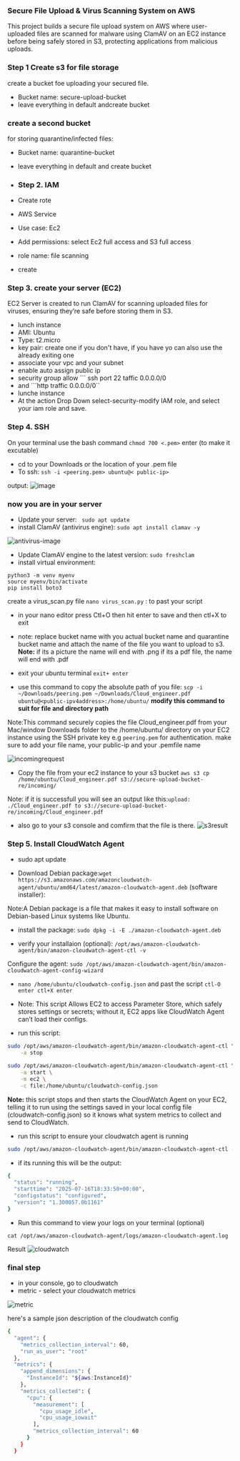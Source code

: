 ### Secure File Upload & Virus Scanning System on AWS
 
This project builds a secure file upload system on AWS where user-uploaded files are scanned for malware using ClamAV on an EC2 instance before being safely stored in S3, protecting applications from malicious uploads.
### Step 1 Create s3 for file storage

create a bucket foe uploading your secured file.
- Bucket name: secure-upload-bucket
- leave everything in default andcreate bucket
### create a second bucket

 for storing quarantine/infected files:

 - Bucket name: quarantine-bucket
 - leave everything in default and create bucket

- ### Step 2. IAM
- Create rote
- AWS Service
- Use case: Ec2
- Add permissions: select Ec2 full access and S3 full access
- role name: file scanning
- create

 ### Step 3. create your server (EC2)
EC2 Server is created to run ClamAV for scanning uploaded files for viruses, ensuring they’re safe before storing them in S3.
- lunch instance
- AMI: Ubuntu 
- Type: t2.micro 
- key pair: create one if you don't have, if you have yo can also use the already exiting one
- associate your vpc and your subnet
- enable auto assign public ip
- security group allow ``` ssh port 22 taffic 0.0.0.0/0  
- and ```http traffic 0.0.0.0/0``
- lunche instance 
- At the action Drop Down select-security-modify IAM role, and select your iam role and save.

### Step 4. SSH

On your terminal use the bash command ```chmod 700 <.pem>``` enter (to make it excutable)

- cd to your Downloads or the location of your .pem file
- To ssh: ```ssh -i <peering.pem> ubuntu@< public-ip>```

output: 
![image](images/output.png)
### now you are in your server
- Update your server: ``` sudo apt update```
- install ClamAV (antivirus engine): ```sudo apt install clamav -y```

![antivirus-image](images/antivirusengine.png)

- Update ClamAV engine to the latest version: ```sudo freshclam```
- install virtual environment: 
```sudo apt install python3-venv -y
python3 -m venv myenv
source myenv/bin/activate
pip install boto3
```

create a virus_scan.py file ```nano virus_scan.py``` : to past your script 
- in your nano editor press Ctl+O then hit enter to save and then ctl+X to exit

- note: replace bucket name with you actual bucket name and quarantine bucket name and attach the name of the file you want to upload to s3. **Note:** if its a picture the name will end with .png if its a pdf file, the name will end with .pdf

- exit your ubuntu terminal  ```exit+ enter```

- use this command to copy the absolute path of you file: ```scp -i ~/Downloads/peering.pem ~/Downloads/Cloud_engineer.pdf ubuntu@<public-ipv4address>:/home/ubuntu/``` 
**modify this command to suit for file and directory path** 

Note:This command securely copies the file Cloud_engineer.pdf from your Mac/window Downloads folder to the /home/ubuntu/ directory on your EC2 instance using the SSH private key e.g ```peering.pem``` for authentication. make sure to add your file name, your public-ip and your .pemfile name

![incomingrequest](images/s3file.png)
 
 - Copy the file from your ec2 instance to your s3 bucket ```aws s3 cp /home/ubuntu/Cloud_engineer.pdf s3://secure-upload-bucket-re/incoming/```

 Note: if it is successfull you will see an output like this:```upload: ./Cloud_engineer.pdf to s3://secure-upload-bucket-re/incoming/Cloud_engineer.pdf```

 - also go to your s3 console and comfirm that the file is there. 
 ![s3result](images/s3result.png)

 ### Step 5. Install CloudWatch Agent
 - sudo apt update

- Download Debian package:```wget https://s3.amazonaws.com/amazoncloudwatch-agent/ubuntu/amd64/latest/amazon-cloudwatch-agent.deb```
 (software installer): 

Note:A Debian package is a file that makes it easy to install software on Debian-based Linux systems like Ubuntu.

- install the package: ```sudo dpkg -i -E ./amazon-cloudwatch-agent.deb```

- verify your installaion (optional): ```/opt/aws/amazon-cloudwatch-agent/bin/amazon-cloudwatch-agent-ctl -v```

 Configure the agent: ```sudo /opt/aws/amazon-cloudwatch-agent/bin/amazon-cloudwatch-agent-config-wizard```

- ```nano /home/ubuntu/cloudwatch-config.json``` and past the script  ```ctl-O enter ctl+X enter```

- Note: This script Allows EC2 to access Parameter Store, which safely stores settings or secrets; without it, EC2 apps like CloudWatch Agent can’t load their configs. 

- run this script: 
```bash
sudo /opt/aws/amazon-cloudwatch-agent/bin/amazon-cloudwatch-agent-ctl \
    -a stop
```

```bash
sudo /opt/aws/amazon-cloudwatch-agent/bin/amazon-cloudwatch-agent-ctl \
    -a start \
    -m ec2 \
    -c file:/home/ubuntu/cloudwatch-config.json   
```

**Note:** this script stops and then starts the CloudWatch Agent on your EC2, telling it to run using the settings saved in your local config file (cloudwatch-config.json) so it knows what system metrics to collect and send to CloudWatch.

- run this script to ensure your cloudwatch agent is running
```bash
sudo /opt/aws/amazon-cloudwatch-agent/bin/amazon-cloudwatch-agent-ctl -a status
```

- if its running this will be the output:
```bash
{
  "status": "running",
  "starttime": "2025-07-16T18:33:50+00:00",
  "configstatus": "configured",
  "version": "1.300057.0b1161"
}
```
- Run this command to view your logs on your terminal (optional)

```cat /opt/aws/amazon-cloudwatch-agent/logs/amazon-cloudwatch-agent.log```

Result 
![cloudwatch](images/agentoutput.png)

### final step
- in your console, go to cloudwatch 
- metric - select your cloudwatch metrics

![metric](images/endpoint.png)

here's a sample json description of the cloudwatch config
```bash
{
  "agent": {
    "metrics_collection_interval": 60,
    "run_as_user": "root"
  },
  "metrics": {
    "append_dimensions": {
      "InstanceId": "${aws:InstanceId}"
    },
    "metrics_collected": {
      "cpu": {
        "measurement": [
          "cpu_usage_idle",
          "cpu_usage_iowait"
        ],
        "metrics_collection_interval": 60
      }
    }
  }
```





















 











